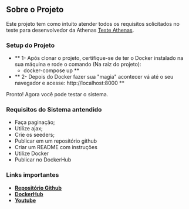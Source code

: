 ## Sobre o Projeto 
Este projeto tem como intuito atender todos os requisitos solicitados no teste para desenvolvedor da Athenas [Teste Athenas](https://gist.github.com/pedropuppim/fd15c4d0ecd766873c721407df0ac2f9).

### Setup do Projeto 
- ** 1- Após clonar o projeto, certifique-se de ter o Docker instalado na sua máquina e rode o comando (Na raiz do projeto):
	- docker-compose up **
- ** 2- Depois do Docker fazer sua "magia" acontecer vá até o seu navegador e acesse: http://localhost:8000 **

Pronto! Agora você pode testar o sistema.
### Requisitos do Sistema antendido
- Faça paginação;
- Utilize ajax;
- Crie os seeders;
- Publicar em um repositório github
- Criar um README com instruções
- Utilize Docker
- Publicar no DockerHub

### Links importantes
- **[Repositório Github](https://github.com/elninocavalcanti10/laravel-docker)**
- **[DockerHub](https://hub.docker.com/repository/docker/elninocavalcanti10/laravel)**
- **[Youtube](https://www.youtube.com/watch?v=MxvidXMj2KE)**
